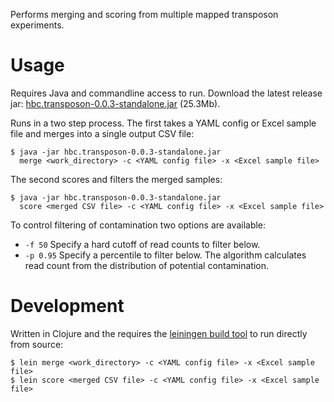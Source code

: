 Performs merging and scoring from multiple mapped transposon experiments.

# Usage

Requires Java and commandline access to run. Download the latest release jar:
[hbc.transposon-0.0.3-standalone.jar][2] (25.3Mb).

Runs in a two step process. The first takes a YAML config or Excel sample file
and merges into a single output CSV file:

    $ java -jar hbc.transposon-0.0.3-standalone.jar
      merge <work_directory> -c <YAML config file> -x <Excel sample file>

The second scores and filters the merged samples:

    $ java -jar hbc.transposon-0.0.3-standalone.jar
      score <merged CSV file> -c <YAML config file> -x <Excel sample file>

To control filtering of contamination two options are available:

- `-f 50` Specify a hard cutoff of read counts to filter below.
- `-p 0.95` Specify a percentile to filter below. The algorithm calculates read
  count from the distribution of potential contamination.

# Development

Written in Clojure and the requires the [leiningen build tool][1] to run
directly from source:

    $ lein merge <work_directory> -c <YAML config file> -x <Excel sample file>
    $ lein score <merged CSV file> -c <YAML config file> -x <Excel sample file>

[1]: https://github.com/technomancy/leiningen
[2]: https://s3.amazonaws.com/hbc.transposon/hbc.transposon-0.0.3-standalone.jar
